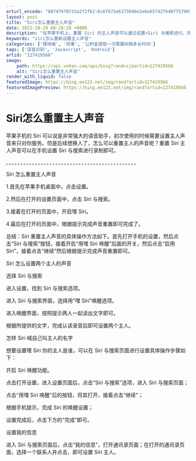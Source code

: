 ```yaml
---
arturl_encode: "68747470733a2f2f62:6c6f672e6373646e2e6e65742f646f7579696e627577656e2f:61727469636c652f64657461696c732f313237343139353636"
layout: post
title: "Siri怎么重置主人声音"
date: 2022-10-20 08:28:28 +0800
description: "在苹果手机上，重置 Siri 的主人声音可以通过设置>Siri 与搜索进行。开启嘿 Siri，然后根"
keywords: "siri怎么重新设置主人声音"
categories: ['摆地摊', '同事', '公积金提取一次需要间隔多长时间']
tags: ['语音识别', 'Javascript', 'Android']
artid: "127419566"
image:
    path: https://api.vvhan.com/api/bing?rand=sj&artid=127419566
    alt: "Siri怎么重置主人声音"
render_with_liquid: false
featuredImage: https://bing.ee123.net/img/rand?artid=127419566
featuredImagePreview: https://bing.ee123.net/img/rand?artid=127419566
---
```


# Siri怎么重置主人声音

苹果手机的 Siri 可以说是非常强大的语音助手，初次使用的时候需要设置主人声音来只对你服务。但是后续想换人了，怎么可以重置主人的声音呢？重置 Siri 主人声音可以在手机设置 Siri 与搜索进行录制即可。
  
[.](https://blog.csdn.net/douyinbuwen/category_12041255.html)
[.](https://blog.csdn.net/douyinbuwen/article/month/31095/4523/6195)
[.](https://blog.csdn.net/douyinbuwen/article/month/32767/7867/9539)
[.](https://blog.csdn.net/douyinbuwen/article/month/1671/11211/12883)
[.](https://blog.csdn.net/douyinbuwen/article/month/3343/14555/16227)
[.](https://blog.csdn.net/douyinbuwen/article/month/5015/17899/19571)
[.](https://blog.csdn.net/douyinbuwen/article/month/6687/21243/22915)
[.](https://blog.csdn.net/douyinbuwen/article/month/8359/24587/26259)
[.](https://blog.csdn.net/douyinbuwen/article/month/10031/27931/29603)
[.](https://blog.csdn.net/douyinbuwen/article/month/11703/31275/178)
[.](https://blog.csdn.net/douyinbuwen/article/month/13375/1850/3522)
[.](https://blog.csdn.net/douyinbuwen/article/month/15047/5194/6866)
[.](https://blog.csdn.net/douyinbuwen/article/month/16719/8538/10210)
[.](https://blog.csdn.net/douyinbuwen/article/month/18391/11882/13554)
[.](https://blog.csdn.net/douyinbuwen/article/month/20063/15226/16898)
[.](https://blog.csdn.net/douyinbuwen/category_12030798.html)
[.](https://blog.csdn.net/douyinbuwen/article/month/21735/18570/20242)
[.](https://blog.csdn.net/douyinbuwen/article/month/23407/21914/23586)
[.](https://blog.csdn.net/douyinbuwen/article/month/25079/25258/27035)
[.](https://blog.csdn.net/douyinbuwen/article/month/26751/29020/30274)
[.](https://blog.csdn.net/douyinbuwen/article/month/28422/31946/850)
[.](https://blog.csdn.net/douyinbuwen/article/month/30094/2522/4194)
[.](https://blog.csdn.net/douyinbuwen/article/month/31766/5866/7538)
[.](https://blog.csdn.net/douyinbuwen/article/month/33438/9210/10882)
[.](https://blog.csdn.net/douyinbuwen/article/month/2342/12554/14226)
[.](https://blog.csdn.net/douyinbuwen/article/month/4014/15898/17570)
[.](https://blog.csdn.net/douyinbuwen/article/month/5686/19242/20914)
[.](https://blog.csdn.net/douyinbuwen/article/month/7358/22586/24258)
[.](https://blog.csdn.net/douyinbuwen/article/month/9030/25930/27602)
[.](https://blog.csdn.net/douyinbuwen/article/month/10702/29274/30946)
[.](https://blog.csdn.net/douyinbuwen/category_12030805.html)
[.](https://blog.csdn.net/douyinbuwen/article/month/12374/32618/1522)
[.](https://blog.csdn.net/douyinbuwen/article/month/14046/3194/4866)
[.](https://blog.csdn.net/douyinbuwen/article/month/15718/6537/8209)
[.](https://blog.csdn.net/douyinbuwen/article/month/17390/9881/11553)
[.](https://blog.csdn.net/douyinbuwen/article/month/19062/13225/14897)
[.](https://blog.csdn.net/douyinbuwen/article/month/20734/16569/18241)
[.](https://blog.csdn.net/douyinbuwen/article/month/22406/19913/21585)
[.](https://blog.csdn.net/douyinbuwen/article/month/24078/23257/24929)
[.](https://blog.csdn.net/douyinbuwen/article/month/25750/26601/28273)
[.](https://blog.csdn.net/douyinbuwen/article/month/27422/29945/31617)
[.](https://blog.csdn.net/douyinbuwen/article/month/29094/521/2193)
[.](https://blog.csdn.net/douyinbuwen/article/month/30766/3865/5537)
[.](https://blog.csdn.net/douyinbuwen/article/month/32438/7209/8881)
[.](https://blog.csdn.net/douyinbuwen/article/month/1342/10553/12225)
  
Siri 怎么重置主人声音
  
1.首先在苹果手机桌面中，点击设置。

2.然后在打开的设置页面中，点击 Siri 与搜索。

3.接着在打开的页面中，开启嘿 Siri。

4.最后在打开的页面中，根据提示完成声音重置即可完成了。

总结：Siri 重置主人声音的具体操作方法如下。首先打开手机的设置，然后点击“Siri 与搜索”按钮，接着开启“用嘿 Siri 唤醒”后面的开关，然后点击“启用 Siri”，接着点击“继续”然后根据提示完成声音重置即可。

Siri 怎么设置两个主人的声音
  
选择 Siri 与搜索
  
进入设置，找到 Siri 与搜索选项。
  
进入 Siri 与搜索界面，选择用”嘿 Siri”唤醒选项。
  
进入唤醒界面，按照提示两人一起读出文字即可。
  
根据所提供的文字，完成认读录音后即可设置两个主人。
  
怎样 Siri 喊自己叫主人的名字
  
想要设置嘿 Siri 你的主人是谁，可以在 Siri 与搜索页面进行设置具体操作步骤如下：

开启 Siri 唤醒功能。

点击打开设置，进入设置页面后，点击“Siri 与搜索”选项，进入 Siri 与搜索页面；
  
点击“用嘿 Siri 唤醒”后的按钮，将其打开，接着点击“继续”；
  
根据手机提示，完成 Siri 的唤醒设置；
  
设置完成后，点击下方的“完成”即可。
  
设置我的信息

进入 Siri 与搜索页面后，点击“我的信息”，打开通讯录页面；在打开的通讯录页面，选择一个联系人并点击，即可设置 Siri 主人。